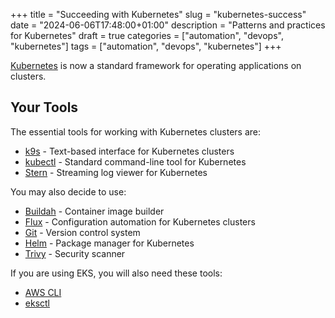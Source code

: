 +++
title = "Succeeding with Kubernetes"
slug = "kubernetes-success"
date = "2024-06-06T17:48:00+01:00"
description = "Patterns and practices for Kubernetes"
draft = true
categories = ["automation", "devops", "kubernetes"]
tags = ["automation", "devops", "kubernetes"]
+++

[Kubernetes](https://kubernetes.io/) is now a standard framework for operating applications on clusters.

## Your Tools

The essential tools for working with Kubernetes clusters are:

- [k9s](https://k9scli.io/) - Text-based interface for Kubernetes clusters
- [kubectl](https://kubernetes.io/docs/reference/kubectl/) - Standard command-line tool for Kubernetes
- [Stern](https://github.com/stern/stern) - Streaming log viewer for Kubernetes

You may also decide to use:

- [Buildah](https://buildah.io/) - Container image builder
- [Flux](https://fluxcd.io) - Configuration automation for Kubernetes clusters
- [Git](https://git-scm.com/) - Version control system
- [Helm](https://helm.sh/) - Package manager for Kubernetes
- [Trivy](https://aquasecurity.github.io/trivy) - Security scanner

If you are using EKS, you will also need these tools:

- [AWS CLI](https://aws.amazon.com/cli/)
- [eksctl](https://eksctl.io/)
